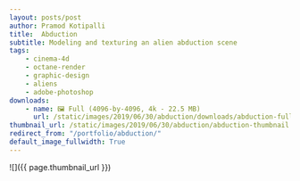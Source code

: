 ```yaml
---
layout: posts/post
author: Pramod Kotipalli
title:  Abduction
subtitle: Modeling and texturing an alien abduction scene
tags:
    - cinema-4d
    - octane-render
    - graphic-design
    - aliens
    - adobe-photoshop
downloads:
    - name: 🖼️ Full (4096-by-4096, 4k - 22.5 MB)
      url: /static/images/2019/06/30/abduction/downloads/abduction-full.png
thumbnail_url: /static/images/2019/06/30/abduction/abduction-thumbnail.png
redirect_from: "/portfolio/abduction/"
default_image_fullwidth: True
---
```


![]({{ page.thumbnail_url }})
